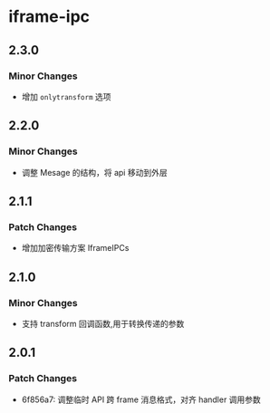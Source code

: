 # iframe-ipc

## 2.3.0

### Minor Changes

- 增加 `onlytransform` 选项

## 2.2.0

### Minor Changes

- 调整 Mesage 的结构，将 api 移动到外层

## 2.1.1

### Patch Changes

- 增加加密传输方案 IframeIPCs

## 2.1.0

### Minor Changes

- 支持 transform 回调函数,用于转换传递的参数

## 2.0.1

### Patch Changes

- 6f856a7: 调整临时 API 跨 frame 消息格式，对齐 handler 调用参数
